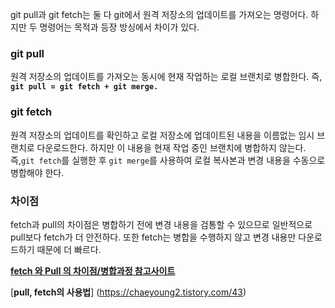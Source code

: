<p>git pull과 git fetch는 둘 다 git에서 원격 저장소의 업데이트를 가져오는 명령어다. 하지만 두 명령어는 목적과 등장 방싱에서 차이가 있다. </p>
<h3 id="git-pull">git pull</h3>
<p>원격 저장소의 업데이트를 가져오는 동시에 현재 작업하는 로컬 브랜치로 병합한다. 즉, <strong><code>git pull = git fetch + git merge.</code></strong></p>
<h3 id="git-fetch">git fetch</h3>
<p>원격 저장소의 업데이트를 확인하고 로컬 저장소에 업데이트된 내용을 이름없는 임시 브랜치로 다운로드한다. 하지만 이 내용을 현재 작업 중인 브랜치에 병합하지 않는다. 
즉,<code>git fetch</code>를 실행한 후 <code>git merge</code>를 사용하여 로컬 복사본과 변경 내용을 수동으로 병합해야 한다.</p>
<h3 id="차이점">차이점</h3>
<p>fetch과 pull의 차이점은 병합하기 전에 변경 내용을 검통할 수 있으므로 일반적으로 pull보다 fetch가 더 안전하다. 또한 fetch는 병합을 수행하지 않고 변경 내용만 다운로드하기 때문에 더 빠르다. </p>
<p><a href="https://velog.io/@msung99/push-%EB%B8%8C%EB%9E%9C%EC%B9%98-%EA%B9%83%ED%94%8C%EB%A1%9C%EC%9A%B0-pull"><strong>fetch 와 Pull 의 차이점/병합과정 참고사이트</strong></a></p>
<p>[<strong>pull, fetch의 사용법</strong>] (<a href="https://chaeyoung2.tistory.com/43">https://chaeyoung2.tistory.com/43</a>)</p>